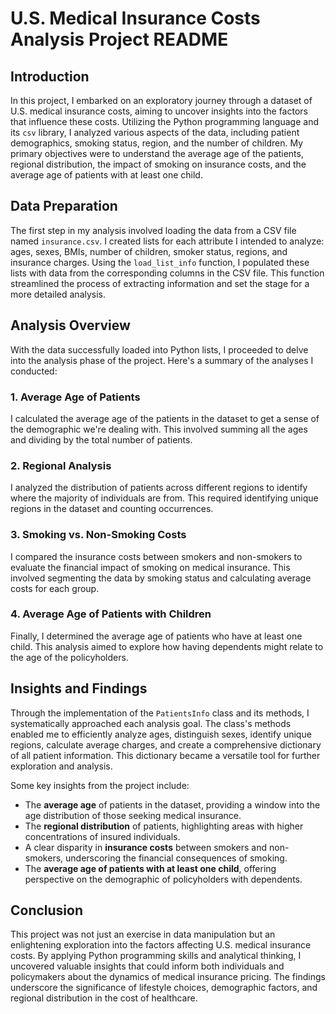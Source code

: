 # U.S. Medical Insurance Costs Analysis Project README

## Introduction

In this project, I embarked on an exploratory journey through a dataset of U.S. medical insurance costs, aiming to uncover insights into the factors that influence these costs. Utilizing the Python programming language and its `csv` library, I analyzed various aspects of the data, including patient demographics, smoking status, region, and the number of children. My primary objectives were to understand the average age of the patients, regional distribution, the impact of smoking on insurance costs, and the average age of patients with at least one child.

## Data Preparation

The first step in my analysis involved loading the data from a CSV file named `insurance.csv`. I created lists for each attribute I intended to analyze: ages, sexes, BMIs, number of children, smoker status, regions, and insurance charges. Using the `load_list_info` function, I populated these lists with data from the corresponding columns in the CSV file. This function streamlined the process of extracting information and set the stage for a more detailed analysis.

## Analysis Overview

With the data successfully loaded into Python lists, I proceeded to delve into the analysis phase of the project. Here's a summary of the analyses I conducted:

### 1. Average Age of Patients
I calculated the average age of the patients in the dataset to get a sense of the demographic we're dealing with. This involved summing all the ages and dividing by the total number of patients.

### 2. Regional Analysis
I analyzed the distribution of patients across different regions to identify where the majority of individuals are from. This required identifying unique regions in the dataset and counting occurrences.

### 3. Smoking vs. Non-Smoking Costs
I compared the insurance costs between smokers and non-smokers to evaluate the financial impact of smoking on medical insurance. This involved segmenting the data by smoking status and calculating average costs for each group.

### 4. Average Age of Patients with Children
Finally, I determined the average age of patients who have at least one child. This analysis aimed to explore how having dependents might relate to the age of the policyholders.

## Insights and Findings

Through the implementation of the `PatientsInfo` class and its methods, I systematically approached each analysis goal. The class's methods enabled me to efficiently analyze ages, distinguish sexes, identify unique regions, calculate average charges, and create a comprehensive dictionary of all patient information. This dictionary became a versatile tool for further exploration and analysis.

Some key insights from the project include:
- The **average age** of patients in the dataset, providing a window into the age distribution of those seeking medical insurance.
- The **regional distribution** of patients, highlighting areas with higher concentrations of insured individuals.
- A clear disparity in **insurance costs** between smokers and non-smokers, underscoring the financial consequences of smoking.
- The **average age of patients with at least one child**, offering perspective on the demographic of policyholders with dependents.

## Conclusion

This project was not just an exercise in data manipulation but an enlightening exploration into the factors affecting U.S. medical insurance costs. By applying Python programming skills and analytical thinking, I uncovered valuable insights that could inform both individuals and policymakers about the dynamics of medical insurance pricing. The findings underscore the significance of lifestyle choices, demographic factors, and regional distribution in the cost of healthcare.
